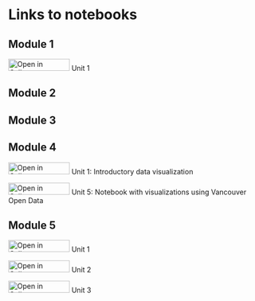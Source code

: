 # Links to notebooks 

## Module 1

<a href="http://tinyurl.com/y87twms2" target="_blank"><img src="https://raw.githubusercontent.com/callysto/curriculum-notebooks/master/open-in-callysto-button.svg?sanitize=true" width="123" height="24" alt="Open in Callysto"/></a> Unit 1

## Module 2

## Module 3

## Module 4

<a href="http://tinyurl.com/y97qcnsn" target="_blank"><img src="https://raw.githubusercontent.com/callysto/curriculum-notebooks/master/open-in-callysto-button.svg?sanitize=true" width="123" height="24" alt="Open in Callysto"/></a> Unit 1: Introductory data visualization 

<a href="http://tinyurl.com/yd6uqehm" target="_blank"><img src="https://raw.githubusercontent.com/callysto/curriculum-notebooks/master/open-in-callysto-button.svg?sanitize=true" width="123" height="24" alt="Open in Callysto"/></a> Unit 5: Notebook with visualizations using Vancouver Open Data

## Module 5

<a href="http://tinyurl.com/ycma67zl" target="_blank"><img src="https://raw.githubusercontent.com/callysto/curriculum-notebooks/master/open-in-callysto-button.svg?sanitize=true" width="123" height="24" alt="Open in Callysto"/></a> Unit 1

<a href="http://tinyurl.com/y9hpmpcz" target="_blank"><img src="https://raw.githubusercontent.com/callysto/curriculum-notebooks/master/open-in-callysto-button.svg?sanitize=true" width="123" height="24" alt="Open in Callysto"/></a> Unit 2

<a href="http://tinyurl.com/yamgklx7" target="_blank"><img src="https://raw.githubusercontent.com/callysto/curriculum-notebooks/master/open-in-callysto-button.svg?sanitize=true" width="123" height="24" alt="Open in Callysto"/></a> Unit 3
